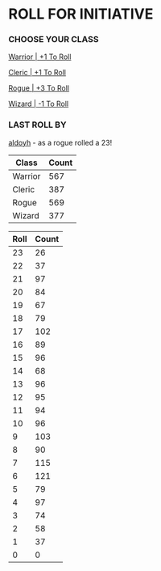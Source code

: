 # ROLL FOR INITIATIVE
### CHOOSE YOUR CLASS

[Warrior | +1 To Roll](https://github.com/benjaminsampica/benjaminsampica/issues/new?title=roll%7Cwarrior&body=Just+click+%27Submit+new+issue%27.)

[Cleric | +1 To Roll](https://github.com/benjaminsampica/benjaminsampica/issues/new?title=roll%7Ccleric&body=Just+click+%27Submit+new+issue%27.)

[Rogue | +3 To Roll](https://github.com/benjaminsampica/benjaminsampica/issues/new?title=roll%7Crogue&body=Just+click+%27Submit+new+issue%27.)

[Wizard | -1 To Roll](https://github.com/benjaminsampica/benjaminsampica/issues/new?title=roll%7Cwizard&body=Just+click+%27Submit+new+issue%27.)
### LAST ROLL BY
[aldoyh](https://www.github.com/aldoyh) - as a rogue rolled a 23!

|Class|Count|
|-|-|
|Warrior|567|
|Cleric|387|
|Rogue|569|
|Wizard|377|

|Roll|Count|
|-|-|
|23|26
|22|37
|21|97
|20|84
|19|67
|18|79
|17|102
|16|89
|15|96
|14|68
|13|96
|12|95
|11|94
|10|96
|9|103
|8|90
|7|115
|6|121
|5|79
|4|97
|3|74
|2|58
|1|37
|0|0
